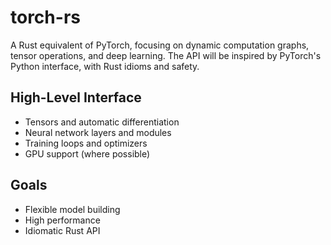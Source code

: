 # torch-rs

A Rust equivalent of PyTorch, focusing on dynamic computation graphs, tensor operations, and deep learning. The API will be inspired by PyTorch's Python interface, with Rust idioms and safety.

## High-Level Interface

- Tensors and automatic differentiation
- Neural network layers and modules
- Training loops and optimizers
- GPU support (where possible)

## Goals

- Flexible model building
- High performance
- Idiomatic Rust API
